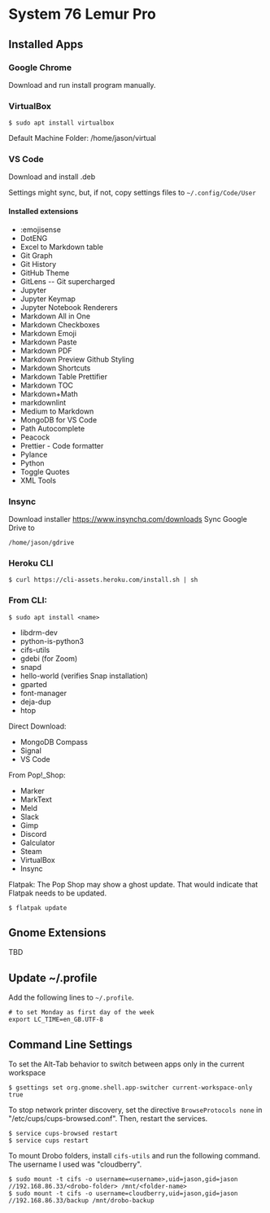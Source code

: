 # System 76 Lemur Pro

## Installed Apps

### Google Chrome

Download and run install program manually.

### VirtualBox

```
$ sudo apt install virtualbox
```

Default Machine Folder: /home/jason/virtual

### VS Code

Download and install .deb

Settings might sync, but, if not, copy settings files to
```~/.config/Code/User```

#### Installed extensions

- :emojisense
- DotENG
- Excel to Markdown table
- Git Graph
- Git History
- GitHub Theme
- GitLens -- Git supercharged
- Jupyter
- Jupyter Keymap
- Jupyter Notebook Renderers
- Markdown All in One
- Markdown Checkboxes
- Markdown Emoji
- Markdown Paste
- Markdown PDF
- Markdown Preview Github Styling
- Markdown Shortcuts
- Markdown Table Prettifier
- Markdown TOC
- Markdown+Math
- markdownlint
- Medium to Markdown
- MongoDB for VS Code
- Path Autocomplete
- Peacock
- Prettier - Code formatter
- Pylance
- Python
- Toggle Quotes
- XML Tools

### Insync

Download installer
https://www.insynchq.com/downloads
Sync Google Drive to 

```/home/jason/gdrive```

### Heroku CLI

```
$ curl https://cli-assets.heroku.com/install.sh | sh
```

### From CLI:

```
$ sudo apt install <name>
```

- libdrm-dev
- python-is-python3
- cifs-utils
- gdebi (for Zoom)
- snapd
- hello-world (verifies Snap installation)
- gparted
- font-manager
- deja-dup
- htop

Direct Download:
- MongoDB Compass
- Signal
- VS Code

From Pop!_Shop:
- Marker
- MarkText
- Meld
- Slack
- Gimp
- Discord
- Galculator
- Steam
- VirtualBox
- Insync


Flatpak:
The Pop Shop may show a ghost update. That would indicate that Flatpak needs to be updated.

```
$ flatpak update
```

## Gnome Extensions

TBD

## Update ~/.profile

Add the following lines to `~/.profile`.
```
# to set Monday as first day of the week
export LC_TIME=en_GB.UTF-8
```

## Command Line Settings

To set the Alt-Tab behavior to switch between apps only in the current workspace
```shell
$ gsettings set org.gnome.shell.app-switcher current-workspace-only true
```

To stop network printer discovery, set the directive `BrowseProtocols none` in "/etc/cups/cups-browsed.conf". Then, restart the services.
```shell
$ service cups-browsed restart
$ service cups restart
```

To mount Drobo folders, install `cifs-utils` and run the following command. The username I used was "cloudberry".
```
$ sudo mount -t cifs -o username=<username>,uid=jason,gid=jason //192.168.86.33/<drobo-folder> /mnt/<folder-name>
$ sudo mount -t cifs -o username=cloudberry,uid=jason,gid=jason //192.168.86.33/backup /mnt/drobo-backup
```
